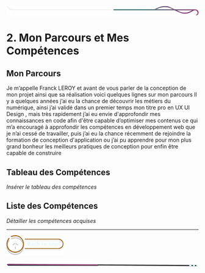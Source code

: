 ![border](../../assets/line/border_deco_rt.png)

# 2. Mon Parcours et Mes Compétences

## Mon Parcours


Je m’appelle Franck LEROY et avant de vous parler de la conception de mon projet ainsi que sa réalisation voici quelques lignes sur mon parcours
Il y a quelques années j’ai eu la chance de découvrir les métiers du numérique, ainsi j’ai validé dans un premier temps mon titre pro en UX UI Design , mais très rapidement j’ai eu envie d'approfondir mes connaissances en code afin d'être capable d’optimiser mes contenus ce qui m’a encouragé à approfondir les compétences en développement web que je n’ai cessé de travailler, puis j’ai eu la chance récemment de rejoindre la formation de conception d'application ou j’ai pu apprendre pour mon plus grand bonheur les meilleurs pratiques de conception pour enfin être capable de construire 


## Tableau des Compétences

*Insérer le tableau des compétences*

## Liste des Compétences

*Détailler les compétences acquises*

---

<a href="../../README.md">
<img src="../../assets/button/back_to_top.png" alt="Retour au sommaire" style="width: 150px; height: auto;">
</a>

![border](../../assets/line/line-pink-point_l.png) 